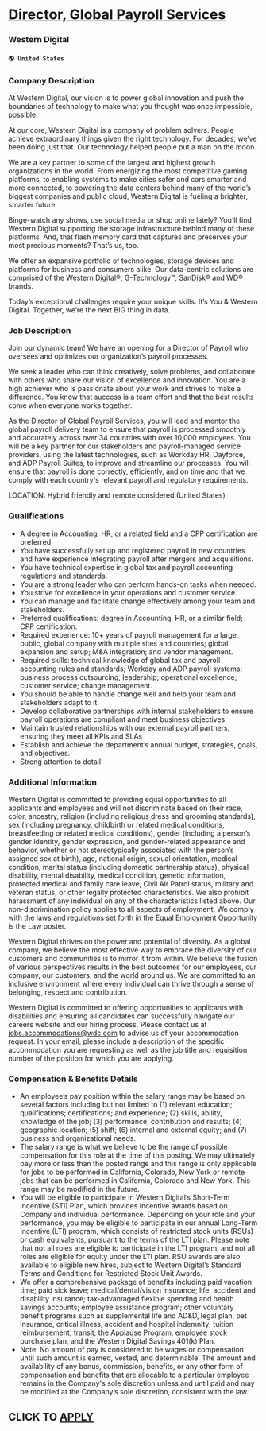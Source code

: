 # [Director, Global Payroll Services](https://www.remotewlb.com/apply/director-global-payroll-services)  
### Western Digital  
#### `🌎 United States`  

### Company Description

At Western Digital, our vision is to power global innovation and push the boundaries of technology to make what you thought was once impossible, possible.

At our core, Western Digital is a company of problem solvers. People achieve extraordinary things given the right technology. For decades, we’ve been doing just that. Our technology helped people put a man on the moon.

We are a key partner to some of the largest and highest growth organizations in the world. From energizing the most competitive gaming platforms, to enabling systems to make cities safer and cars smarter and more connected, to powering the data centers behind many of the world’s biggest companies and public cloud, Western Digital is fueling a brighter, smarter future.

Binge-watch any shows, use social media or shop online lately? You’ll find Western Digital supporting the storage infrastructure behind many of these platforms. And, that flash memory card that captures and preserves your most precious moments? That’s us, too.

We offer an expansive portfolio of technologies, storage devices and platforms for business and consumers alike. Our data-centric solutions are comprised of the Western Digital®, G-Technology™, SanDisk® and WD® brands.

Today’s exceptional challenges require your unique skills. It’s You & Western Digital. Together, we’re the next BIG thing in data.

### Job Description

Join our dynamic team! We have an opening for a Director of Payroll who oversees and optimizes our organization’s payroll processes.

We seek a leader who can think creatively, solve problems, and collaborate with others who share our vision of excellence and innovation. You are a high achiever who is passionate about your work and strives to make a difference. You know that success is a team effort and that the best results come when everyone works together.

As the Director of Global Payroll Services, you will lead and mentor the global payroll delivery team to ensure that payroll is processed smoothly and accurately across over 34 countries with over 10,000 employees. You will be a key partner for our stakeholders and payroll-managed service providers, using the latest technologies, such as Workday HR, Dayforce, and ADP Payroll Suites, to improve and streamline our processes. You will ensure that payroll is done correctly, efficiently, and on time and that we comply with each country's relevant payroll and regulatory requirements.

LOCATION: Hybrid friendly and remote considered (United States)

### Qualifications

  * A degree in Accounting, HR, or a related field and a CPP certification are preferred.
  * You have successfully set up and registered payroll in new countries and have experience integrating payroll after mergers and acquisitions.
  * You have technical expertise in global tax and payroll accounting regulations and standards.
  * You are a strong leader who can perform hands-on tasks when needed.
  * You strive for excellence in your operations and customer service.
  * You can manage and facilitate change effectively among your team and stakeholders.
  * Preferred qualifications: degree in Accounting, HR, or a similar field; CPP certification.
  * Required experience: 10+ years of payroll management for a large, public, global company with multiple sites and countries; global expansion and setup; M&A integration; and vendor management.
  * Required skills: technical knowledge of global tax and payroll accounting rules and standards; Workday and ADP payroll systems; business process outsourcing; leadership; operational excellence; customer service; change management.
  * You should be able to handle change well and help your team and stakeholders adapt to it.
  * Develop collaborative partnerships with internal stakeholders to ensure payroll operations are compliant and meet business objectives.
  * Maintain trusted relationships with our external payroll partners, ensuring they meet all KPIs and SLAs
  * Establish and achieve the department’s annual budget, strategies, goals, and objectives.
  * Strong attention to detail

### Additional Information

Western Digital is committed to providing equal opportunities to all applicants and employees and will not discriminate based on their race, color, ancestry, religion (including religious dress and grooming standards), sex (including pregnancy, childbirth or related medical conditions, breastfeeding or related medical conditions), gender (including a person’s gender identity, gender expression, and gender-related appearance and behavior, whether or not stereotypically associated with the person’s assigned sex at birth), age, national origin, sexual orientation, medical condition, marital status (including domestic partnership status), physical disability, mental disability, medical condition, genetic information, protected medical and family care leave, Civil Air Patrol status, military and veteran status, or other legally protected characteristics. We also prohibit harassment of any individual on any of the characteristics listed above. Our non-discrimination policy applies to all
aspects of employment. We comply with the laws and regulations set forth in the Equal Employment Opportunity is the Law poster.

Western Digital thrives on the power and potential of diversity. As a global company, we believe the most effective way to embrace the diversity of our customers and communities is to mirror it from within. We believe the fusion of various perspectives results in the best outcomes for our employees, our company, our customers, and the world around us. We are committed to an inclusive environment where every individual can thrive through a sense of belonging, respect and contribution.

Western Digital is committed to offering opportunities to applicants with disabilities and ensuring all candidates can successfully navigate our careers website and our hiring process. Please contact us at jobs.accommodations@wdc.com to advise us of your accommodation request. In your email, please include a description of the specific accommodation you are requesting as well as the job title and requisition number of the position for which you are applying.

### Compensation & Benefits Details

  * An employee’s pay position within the salary range may be based on several factors including but not limited to (1) relevant education; qualifications; certifications; and experience; (2) skills, ability, knowledge of the job; (3) performance, contribution and results; (4) geographic location; (5) shift; (6) internal and external equity; and (7) business and organizational needs.
  * The salary range is what we believe to be the range of possible compensation for this role at the time of this posting. We may ultimately pay more or less than the posted range and this range is only applicable for jobs to be performed in California, Colorado, New York or remote jobs that can be performed in California, Colorado and New York. This range may be modified in the future.
  * You will be eligible to participate in Western Digital’s Short-Term Incentive (STI) Plan, which provides incentive awards based on Company and individual performance. Depending on your role and your performance, you may be eligible to participate in our annual Long-Term Incentive (LTI) program, which consists of restricted stock units (RSUs) or cash equivalents, pursuant to the terms of the LTI plan. Please note that not all roles are eligible to participate in the LTI program, and not all roles are eligible for equity under the LTI plan. RSU awards are also available to eligible new hires, subject to Western Digital’s Standard Terms and Conditions for Restricted Stock Unit Awards.
  * We offer a comprehensive package of benefits including paid vacation time; paid sick leave; medical/dental/vision insurance; life, accident and disability insurance; tax-advantaged flexible spending and health savings accounts; employee assistance program; other voluntary benefit programs such as supplemental life and AD&D, legal plan, pet insurance, critical illness, accident and hospital indemnity; tuition reimbursement; transit; the Applause Program, employee stock purchase plan, and the Western Digital Savings 401(k) Plan.
  * Note: No amount of pay is considered to be wages or compensation until such amount is earned, vested, and determinable. The amount and availability of any bonus, commission, benefits, or any other form of compensation and benefits that are allocable to a particular employee remains in the Company's sole discretion unless and until paid and may be modified at the Company’s sole discretion, consistent with the law.

  
## CLICK TO [APPLY](https://www.remotewlb.com/apply/director-global-payroll-services)

